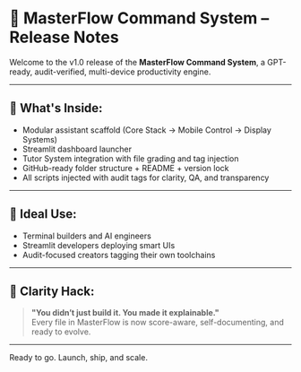 # 🚀 MasterFlow Command System – Release Notes

Welcome to the v1.0 release of the **MasterFlow Command System**, a GPT-ready, audit-verified, multi-device productivity engine.

---

## 🔧 What's Inside:
- Modular assistant scaffold (Core Stack → Mobile Control → Display Systems)
- Streamlit dashboard launcher
- Tutor System integration with file grading and tag injection
- GitHub-ready folder structure + README + version lock
- All scripts injected with audit tags for clarity, QA, and transparency

---

## 📂 Ideal Use:
- Terminal builders and AI engineers
- Streamlit developers deploying smart UIs
- Audit-focused creators tagging their own toolchains

---

## 🧠 Clarity Hack:
> **"You didn’t just build it. You made it explainable."**  
Every file in MasterFlow is now score-aware, self-documenting, and ready to evolve.

---

Ready to go. Launch, ship, and scale.

